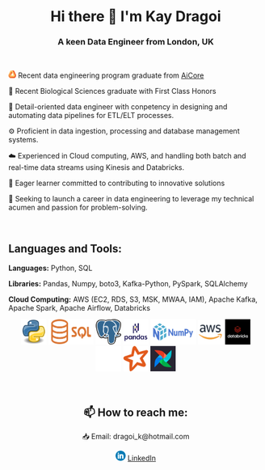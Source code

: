 # <div align="center"> Hi there 👋 I'm Kay Dragoi </div>
### <div align="center"> A keen Data Engineer from London, UK </div>

<br>

<a href="https://www.theaicore.com/"><img src="Images/AiCore.png" alt="AiCore" width="15" height="15"></a> Recent data engineering program graduate from [AiCore](https://www.theaicore.com/) 
 
🧬 Recent Biological Sciences graduate with First Class Honors

🎯 Detail-oriented data engineer with conpetency in designing and automating data pipelines for ETL/ELT processes.

⚙️ Proficient in data ingestion, processing and database management systems. 

☁️ Experienced in Cloud computing, AWS, and handling both batch and real-time data streams using Kinesis and Databricks. 

🌟 Eager learner committed to contributing to innovative solutions

🧩 Seeking to launch a career in data engineering to leverage my technical acumen and passion for problem-solving.

<br>

## Languages and Tools:
**Languages:** Python, SQL

**Libraries:** Pandas, Numpy, boto3, Kafka-Python, PySpark, SQLAlchemy

**Cloud Computing:** AWS (EC2, RDS, S3, MSK, MWAA, IAM), Apache Kafka, Apache Spark, Apache Airflow, Databricks

<div align="center"> <a href="https://www.python.org/"><img src="Images/python.png" alt="Python" width="50" height="50"></a>
<img src="Images/sql.png" alt="SQL" width="90" height="50">
<a href="https://www.postgresql.org/"><img src="Images/post.png" alt="Post" width="50" height="50"></a>
<a href="https://pandas.pydata.org/"><img src="Images/pandas.png" alt="Pandas" width="50" height="50"></a>
<a href="https://numpy.org/"><img src="Images/numpy.png" alt="Numpy" width="90" height="50"></a>
<a href="https://aws.amazon.com/free/?gclid=Cj0KCQiAh8OtBhCQARIsAIkWb69pm5GTmlSF0jB4DYvd5ybjS3NOWsiM7HBdvn5LcDuCz4Kzb5mlcJcaAobAEALw_wcB&trk=d5254134-67ca-4a35-91cc-77868c97eedd&sc_channel=ps&ef_id=Cj0KCQiAh8OtBhCQARIsAIkWb69pm5GTmlSF0jB4DYvd5ybjS3NOWsiM7HBdvn5LcDuCz4Kzb5mlcJcaAobAEALw_wcB:G:s&s_kwcid=AL!4422!3!433803620858!e!!g!!aws!1680401428!67152600164&all-free-tier.sort-by=item.additionalFields.SortRank&all-free-tier.sort-order=asc&awsf.Free%20Tier%20Types=*all&awsf.Free%20Tier%20Categories=*all"><img src="Images/aws.png" alt="AWS" width="50" height="50"></a>
<a href="https://www.databricks.com/resources/ebook/the-data-lakehouse-platform-for-dummies?scid=7018Y000001Fi0oQAC&utm_medium=paid+search&utm_source=google&utm_campaign=14928107504&utm_adgroup=127807188469&utm_content=ebook&utm_offer=the-data-lakehouse-platform-for-dummies&utm_ad=665998330471&utm_term=databricks&gad_source=1&gclid=Cj0KCQiAh8OtBhCQARIsAIkWb69qWjt9FJ-2J6A6r-IX82gOohAREv-r_NdUN8f82Qi4Ns_V3jU2CG8aAg-KEALw_wcB"><img src="Images/databricks.jpeg" alt="Databricks" width="50" height="50"></a>
<a href="https://kafka.apache.org/"><img src="Images/kafka.png" alt="Kafka" width="50" height="50"></a>
<a href="https://spark.apache.org/"><img src="Images/spark.png" alt="Spark" width="50" height="50"></a>
<a href="https://airflow.apache.org/"><img src="Images/airflow.jpeg" alt="Airflow" width="50" height="50"></a> </div>

<br>
<br>

## <div align="center"> 📫 How to reach me: </div>

<div align="center"> 📥 Email: dragoi_k@hotmail.com

 <a href="www.linkedin.com/in/kay-dragoi-88b190155"><img src="Images/LinkedIn.png" alt="AiCore" width="20" height="20"></a> [LinkedIn](www.linkedin.com/in/kay-dragoi-88b190155)</div>
